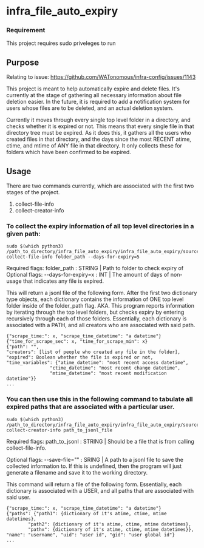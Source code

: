 # infra_file_auto_expiry
### Requirement
This project requires sudo priveleges to run

## Purpose
Relating to issue: https://github.com/WATonomous/infra-config/issues/1143

This project is meant to help automatically expire and delete files. It's currently at the stage of gathering all necessary information about file deletion easier. In the future, it is required to add a notification system for users whose files are to be deleted, and an actual deletion system. 

Currently it moves through every single top level folder in a directory, and checks whether it is expired or not. This means that every single file in that directory tree must be expired. As it does this, it gathers all the users who created files in that directory, and the days since the most RECENT atime, ctime, and mtime of ANY file in that directory. It only collects these for folders which have been confirmed to be expired.

## Usage
There are two commands currently, which are associated with the first two stages of the project. 
1. collect-file-info
2. collect-creator-info

### To collect the expiry information of all top level directories in a given path:
```
sudo $(which python3)  /path_to_directory/infra_file_auto_expiry/infra_file_auto_expiry/source/main.py collect-file-info folder_path --days-for-expiry=5
```
Required flags:
    folder_path : STRING | Path to folder to check expiry of
Optional flags:
    --days-for-expiry=x : INT | The amount of days of non-usage that indicates any file is expired. 

This will return a jsonl file of the following form. After the first two dictionary type objects, each dictionary contains the information of ONE top level folder inside of the folder_path flag. AKA. This program reports information by iterating through the top level folders, but checks expiry by entering recursively through each of those folders.  Essentially, each dictionary is associated with a PATH, and all creators who are associated with said path.  
```
{"scrape_time:": x, "scrape_time_datetime": "a datetime"}
{"time_for_scrape_sec": x, "time_for_scrape_min": x}
{"path": "", 
"creators": [list of people who created any file in the folder], 
"expired": Boolean whether the file is expired or not, 
"time_variables": {"atime_datetime": "most recent access datetime", 
                "ctime_datetime": "most recent change datetime", 
                "mtime_datetime": "most recent modification datetime"}}
...
```

### You can then use this in the following command to tabulate all expired paths that are associated with a particular user. 
```
sudo $(which python3)  /path_to_directory/infra_file_auto_expiry/infra_file_auto_expiry/source/main.py collect-creator-info path_to_jsonl_file
```
Required flags:
    path_to_jsonl : STRING | Should be a file that is from calling collect-file-info. 

Optional flags:
    --save-file="" : SRING | A path to a jsonl file to save the collected information to. If this is undefined, then the program will just generate a filename and save it to the working directory. 

This command will return a file of the following form. Essentially, each dictionary is associated with a USER, and all paths that are associated with said user.  
```
{"scrape_time:": x, "scrape_time_datetime": "a datetime"}
{"paths": {"path1": {dictionary of it's atime, ctime, mtime datetimes}, 
        "path2": {dictionary of it's atime, ctime, mtime datetimes}, 
        "pathx": {dictionary of it's atime, ctime, mtime datetimes}}, "name": "username", "uid": "user id", "gid": "user global id"}
...
```